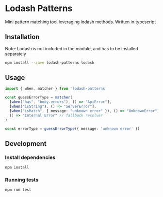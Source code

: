# Lodash Patterns

Mini pattern matching tool leveraging lodash methods. Written in typescript

## Installation

Note: Lodash is not included in the module, and has to be installed separately

```bash
npm install --save lodash-patterns lodash
```

## Usage

```typescript
import { when, matcher } from 'lodash-patterns'

const guessErrorType = matcher(
  [when("has", "body.errors"), () => "ApiError"],
  [when("isString"), () => "ServerError"],
  [when("isMatch", { message: "unknown error" }), () => "UnknownError"],
  () => "Internal Error" // fallback resolver
)

const errorType = guessErrorType({ message: 'unknown error' })
```

## Development

### Install dependencies

```bash
npm install
```
### Running tests

```bash
npm run test
```
